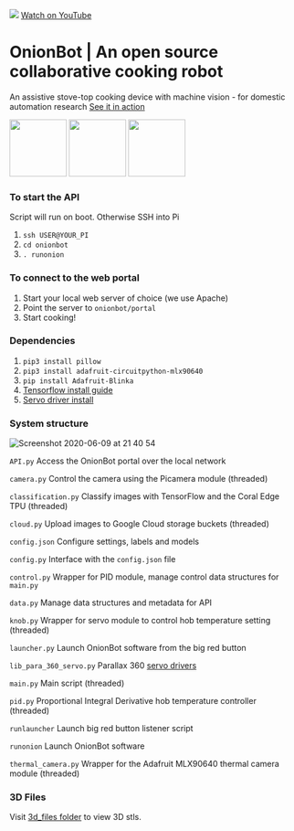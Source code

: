 [![](http://img.youtube.com/vi/poE4O6JZY0E/0.jpg)](http://www.youtube.com/watch?v=poE4O6JZY0E "OnionBot Video Demonstration")
[Watch on YouTube](https://youtu.be/poE4O6JZY0E)

# OnionBot | An open source collaborative cooking robot 
An assistive stove-top cooking device with machine vision - for domestic automation research
[See it in action](https://youtu.be/poE4O6JZY0E)

<p float="left">
    <img src="https://www.raspberrypi.org/wp-content/uploads/2011/10/Raspi-PGB001.png" height="100"/>
    <img src="https://www.nasuni.com/wp-content/uploads/2019/10/googleCloudPartner.png" height="100"/>
    <img src="https://miro.medium.com/max/400/0*xNxZokzztcgpPueM.png" height="100"/>
</p>


### To start the API 
Script will run on boot. Otherwise SSH into Pi 
1. `ssh USER@YOUR_PI`
2. `cd onionbot`
3. `. runonion`

### To connect to the web portal
1. Start your local web server of choice (we use Apache)
2. Point the server to `onionbot/portal`
3. Start cooking! 

### Dependencies
1. `pip3 install pillow`
2. `pip3 install adafruit-circuitpython-mlx90640`
3. `pip install Adafruit-Blinka`
4. [Tensorflow install guide](https://www.tensorflow.org/lite/models/image_classification/overview)
5. [Servo driver install](http://parallax.com/product/900-00008)

### System structure
![Screenshot 2020-06-09 at 21 40 54](https://user-images.githubusercontent.com/32883278/84198237-270c6d00-aa9b-11ea-9481-0a2cd971f2a7.png)

`API.py` Access the OnionBot portal over the local network

`camera.py` Control the camera using the Picamera module (threaded)

`classification.py` Classify images with TensorFlow and the Coral Edge TPU (threaded)

`cloud.py` Upload images to Google Cloud storage buckets (threaded)

`config.json` Configure settings, labels and models

`config.py` Interface with the `config.json` file 

`control.py` Wrapper for PID module, manage control data structures for `main.py`

`data.py` Manage data structures and metadata for API

`knob.py` Wrapper for servo module to control hob temperature setting (threaded)

`launcher.py` Launch OnionBot software from the big red button

`lib_para_360_servo.py` Parallax 360 [servo drivers](http://parallax.com/product/900-00008)

`main.py` Main script (threaded)

`pid.py` Proportional Integral Derivative hob temperature controller (threaded)

`runlauncher` Launch big red button listener script

`runonion` Launch OnionBot software

`thermal_camera.py` Wrapper for the Adafruit MLX90640 thermal camera module (threaded)

### 3D Files
Visit [3d_files folder](https://github.com/bencobley/onionbot/tree/master/3d_files) to view 3D stls. 
